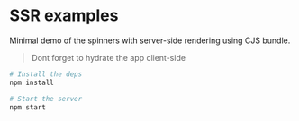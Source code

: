 # SSR examples

Minimal demo of the spinners with server-side rendering using CJS bundle.

> Dont forget to hydrate the app client-side

```sh
# Install the deps
npm install

# Start the server
npm start
```
